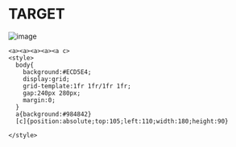 # TARGET

![image](https://github.com/user-attachments/assets/1454c402-412c-4911-b3e2-c04b549a01f2)

```
<a><a><a><a><a c>
<style>
  body{
    background:#ECD5E4;
    display:grid;
    grid-template:1fr 1fr/1fr 1fr;
    gap:240px 280px;
    margin:0;
  }
  a{background:#984842}
  [c]{position:absolute;top:105;left:110;width:180;height:90}
  
</style>
```
